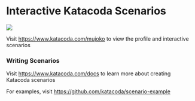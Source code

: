 # Interactive Katacoda Scenarios

[![](http://shields.katacoda.com/katacoda/mujoko/count.svg)](https://www.katacoda.com/mujoko "Get your profile on Katacoda.com")

Visit https://www.katacoda.com/mujoko to view the profile and interactive scenarios

### Writing Scenarios
Visit https://www.katacoda.com/docs to learn more about creating Katacoda scenarios

For examples, visit https://github.com/katacoda/scenario-example

